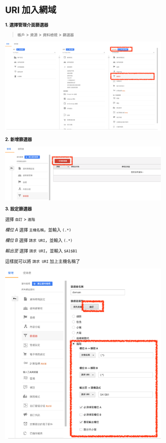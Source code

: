 # URI 加入網域

**1. 選擇管理介面篩選器**

> `帳戶` > `資源` > `資料檢視` > `篩選器`

![Manager View Filter](./images/manager-view-filter.png)

**2. 新增篩選器**

![Manager View Filter](./images/manager-view-filter-add-filter.png)

**3. 設定篩選器**

選擇 `自訂` > `進階`

*欄位 A* 選擇 `主機名稱`，並輸入 `(.*)`

*欄位 B* 選擇 `請求 URI`，並輸入 `(.*)`

*輸出至* 選擇 `請求 URI`，並輸入 `$A1$B1`

這樣就可以將 `請求 URI` 加上主機名稱了

![Manager View Filter](./images/manager-view-filter-add-filter-custom-uri.png)
